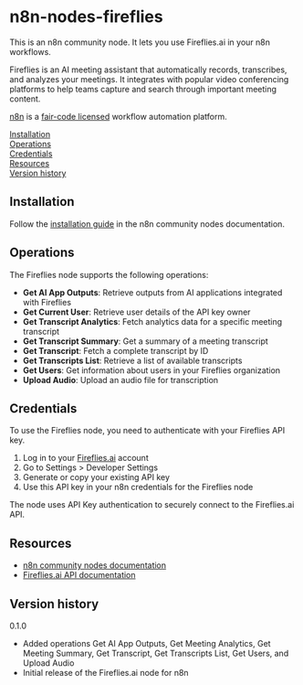 # n8n-nodes-fireflies

This is an n8n community node. It lets you use Fireflies.ai in your n8n workflows.

Fireflies is an AI meeting assistant that automatically records, transcribes, and analyzes your meetings. It integrates with popular video conferencing platforms to help teams capture and search through important meeting content.

[n8n](https://n8n.io/) is a [fair-code licensed](https://docs.n8n.io/reference/license/) workflow automation platform.

[Installation](#installation)  
[Operations](#operations)  
[Credentials](#credentials)  
[Resources](#resources)  
[Version history](#version-history)  

## Installation

Follow the [installation guide](https://docs.n8n.io/integrations/community-nodes/installation/) in the n8n community nodes documentation.

## Operations

The Fireflies node supports the following operations:

- **Get AI App Outputs**: Retrieve outputs from AI applications integrated with Fireflies
- **Get Current User**: Retrieve user details of the API key owner
- **Get Transcript Analytics**: Fetch analytics data for a specific meeting transcript
- **Get Transcript Summary**: Get a summary of a meeting transcript
- **Get Transcript**: Fetch a complete transcript by ID
- **Get Transcripts List**: Retrieve a list of available transcripts
- **Get Users**: Get information about users in your Fireflies organization
- **Upload Audio**: Upload an audio file for transcription


## Credentials

To use the Fireflies node, you need to authenticate with your Fireflies API key.

1. Log in to your [Fireflies.ai](https://fireflies.ai) account
2. Go to Settings > Developer Settings
3. Generate or copy your existing API key
4. Use this API key in your n8n credentials for the Fireflies node

The node uses API Key authentication to securely connect to the Fireflies.ai API.

## Resources

* [n8n community nodes documentation](https://docs.n8n.io/integrations/community-nodes/)
* [Fireflies.ai API documentation](https://docs.fireflies.ai)

## Version history

0.1.0

- Added operations Get AI App Outputs, Get Meeting Analytics, Get Meeting Summary, Get Transcript, Get Transcripts List, Get Users, and Upload Audio
- Initial release of the Fireflies.ai node for n8n



